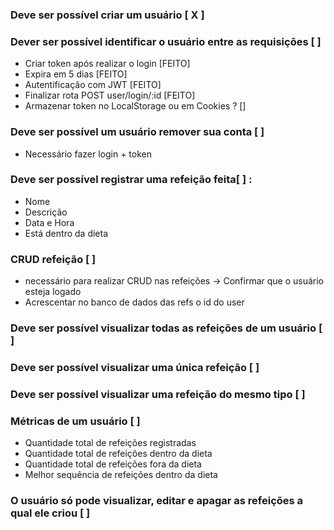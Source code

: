 ### Deve ser possível criar um usuário [ X ]

### Dever ser possível identificar o usuário entre as requisições [ ]

- Criar token após realizar o login [FEITO]
- Expira em 5 dias [FEITO]
- Autentificação com JWT [FEITO]
- Finalizar rota POST user/login/:id [FEITO]
- Armazenar token no LocalStorage ou em Cookies ? []

### Deve ser possível um usuário remover sua conta [ ]

- Necessário fazer login + token

### Deve ser possível registrar uma refeição feita[ ] :

- Nome
- Descrição
- Data e Hora
- Está dentro da dieta

### CRUD refeição [ ]

- necessário para realizar CRUD nas refeições -> Confirmar que o usuário esteja logado
- Acrescentar no banco de dados das refs o id do user

### Deve ser possível visualizar todas as refeições de um usuário [ ]

### Deve ser possível visualizar uma única refeição [ ]

### Deve ser possível visualizar uma refeição do mesmo tipo [ ]

### Métricas de um usuário [ ]

- Quantidade total de refeições registradas
- Quantidade total de refeições dentro da dieta
- Quantidade total de refeições fora da dieta
- Melhor sequência de refeições dentro da dieta

### O usuário só pode visualizar, editar e apagar as refeições a qual ele criou [ ]
